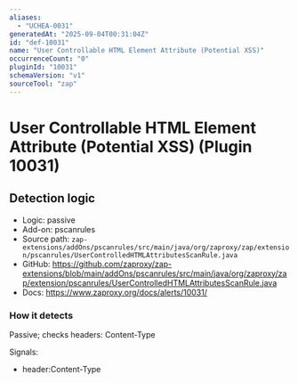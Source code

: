 ```yaml
---
aliases:
  - "UCHEA-0031"
generatedAt: "2025-09-04T00:31:04Z"
id: "def-10031"
name: "User Controllable HTML Element Attribute (Potential XSS)"
occurrenceCount: "0"
pluginId: "10031"
schemaVersion: "v1"
sourceTool: "zap"
---
```


# User Controllable HTML Element Attribute (Potential XSS) (Plugin 10031)

## Detection logic

- Logic: passive
- Add-on: pscanrules
- Source path: `zap-extensions/addOns/pscanrules/src/main/java/org/zaproxy/zap/extension/pscanrules/UserControlledHTMLAttributesScanRule.java`
- GitHub: https://github.com/zaproxy/zap-extensions/blob/main/addOns/pscanrules/src/main/java/org/zaproxy/zap/extension/pscanrules/UserControlledHTMLAttributesScanRule.java
- Docs: https://www.zaproxy.org/docs/alerts/10031/

### How it detects

Passive; checks headers: Content-Type

Signals:
- header:Content-Type

